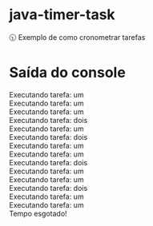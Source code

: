 # java-timer-task
:clock1030: Exemplo de como cronometrar tarefas

# Saída do console

Executando tarefa: um<br>
Executando tarefa: um<br>
Executando tarefa: um<br>
Executando tarefa: dois<br>
Executando tarefa: um<br>
Executando tarefa: dois<br>
Executando tarefa: um<br>
Executando tarefa: um<br>
Executando tarefa: dois<br>
Executando tarefa: um<br>
Executando tarefa: um<br>
Executando tarefa: dois<br>
Executando tarefa: um<br>
Executando tarefa: um<br>
Tempo esgotado!
